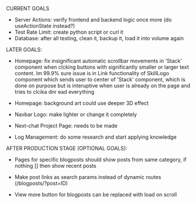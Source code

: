 CURRENT GOALS
- Server Actions: verify frontend and backend logic once more (do useActionState instead?)
- Test Rate Limit: create python script or curl it 
- Database: after all testing, clean it, backup it, load it into volume again  


LATER GOALS:
- Homepage: fix insignificant automatic scrollbar movements in 'Stack' component when clcking buttons
with significantly smaller or larger text content. Im 99.9% sure issue is in Link functionality of SkillLogo component which sends user to center of 'Stack' component, which is done on purpose but is interuptive when
user is already on the page and tries to clcika dnr ead everything

- Homepage: background art could use deeper 3D effect

- Navbar Logo: make lighter or change it completely

- Next-chat Project Page: needs to be made

- Log Management: do some research and start applying knowledge 

AFTER PRODUCTION STAGE (OPTIONAL GOALS): 
- Pages for specific blogposts should show posts from same category, if nothing [] then show recent posts

- Make post links as search params instead of dynamic routes (/blogposts/?post=ID) 

- View more button for blogposts can be replaced with load on scroll 







